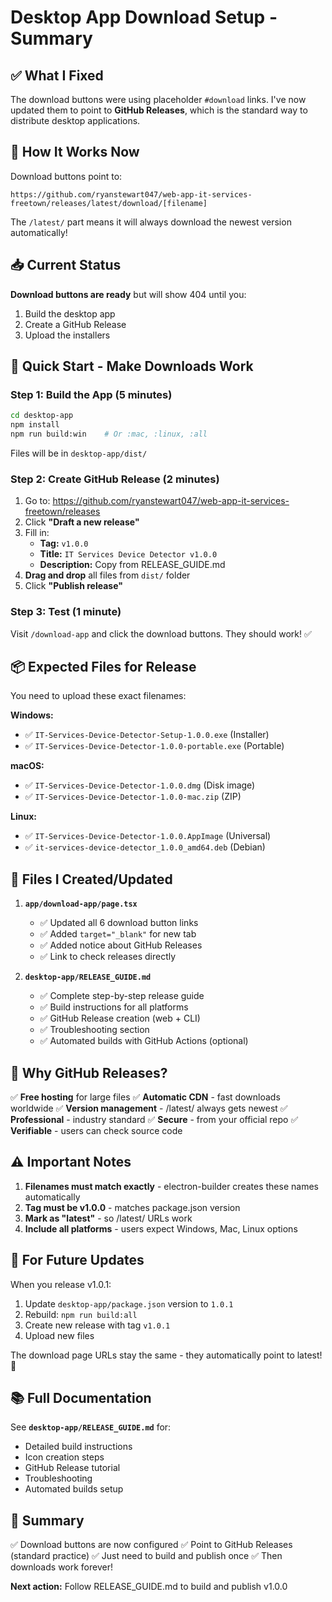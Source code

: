 # Desktop App Download Setup - Summary

## ✅ What I Fixed

The download buttons were using placeholder `#download` links. I've now updated them to point to **GitHub Releases**, which is the standard way to distribute desktop applications.

## 🔗 How It Works Now

Download buttons point to:
```
https://github.com/ryanstewart047/web-app-it-services-freetown/releases/latest/download/[filename]
```

The `/latest/` part means it will always download the newest version automatically!

## 📥 Current Status

**Download buttons are ready** but will show 404 until you:
1. Build the desktop app
2. Create a GitHub Release
3. Upload the installers

## 🚀 Quick Start - Make Downloads Work

### Step 1: Build the App (5 minutes)
```bash
cd desktop-app
npm install
npm run build:win    # Or :mac, :linux, :all
```

Files will be in `desktop-app/dist/`

### Step 2: Create GitHub Release (2 minutes)

1. Go to: https://github.com/ryanstewart047/web-app-it-services-freetown/releases
2. Click **"Draft a new release"**
3. Fill in:
   - **Tag:** `v1.0.0`
   - **Title:** `IT Services Device Detector v1.0.0`
   - **Description:** Copy from RELEASE_GUIDE.md
4. **Drag and drop** all files from `dist/` folder
5. Click **"Publish release"**

### Step 3: Test (1 minute)
Visit `/download-app` and click the download buttons. They should work! ✅

## 📦 Expected Files for Release

You need to upload these exact filenames:

**Windows:**
- ✅ `IT-Services-Device-Detector-Setup-1.0.0.exe` (Installer)
- ✅ `IT-Services-Device-Detector-1.0.0-portable.exe` (Portable)

**macOS:**
- ✅ `IT-Services-Device-Detector-1.0.0.dmg` (Disk image)
- ✅ `IT-Services-Device-Detector-1.0.0-mac.zip` (ZIP)

**Linux:**
- ✅ `IT-Services-Device-Detector-1.0.0.AppImage` (Universal)
- ✅ `it-services-device-detector_1.0.0_amd64.deb` (Debian)

## 📝 Files I Created/Updated

1. **`app/download-app/page.tsx`**
   - ✅ Updated all 6 download button links
   - ✅ Added `target="_blank"` for new tab
   - ✅ Added notice about GitHub Releases
   - ✅ Link to check releases directly

2. **`desktop-app/RELEASE_GUIDE.md`**
   - ✅ Complete step-by-step release guide
   - ✅ Build instructions for all platforms
   - ✅ GitHub Release creation (web + CLI)
   - ✅ Troubleshooting section
   - ✅ Automated builds with GitHub Actions (optional)

## 🎯 Why GitHub Releases?

✅ **Free hosting** for large files
✅ **Automatic CDN** - fast downloads worldwide
✅ **Version management** - /latest/ always gets newest
✅ **Professional** - industry standard
✅ **Secure** - from your official repo
✅ **Verifiable** - users can check source code

## ⚠️ Important Notes

1. **Filenames must match exactly** - electron-builder creates these names automatically
2. **Tag must be v1.0.0** - matches package.json version
3. **Mark as "latest"** - so /latest/ URLs work
4. **Include all platforms** - users expect Windows, Mac, Linux options

## 🔄 For Future Updates

When you release v1.0.1:
1. Update `desktop-app/package.json` version to `1.0.1`
2. Rebuild: `npm run build:all`
3. Create new release with tag `v1.0.1`
4. Upload new files

The download page URLs stay the same - they automatically point to latest! 🎉

## 📚 Full Documentation

See **`desktop-app/RELEASE_GUIDE.md`** for:
- Detailed build instructions
- Icon creation steps
- GitHub Release tutorial
- Troubleshooting
- Automated builds setup

## 🎉 Summary

✅ Download buttons are now configured
✅ Point to GitHub Releases (standard practice)
✅ Just need to build and publish once
✅ Then downloads work forever!

**Next action:** Follow RELEASE_GUIDE.md to build and publish v1.0.0
